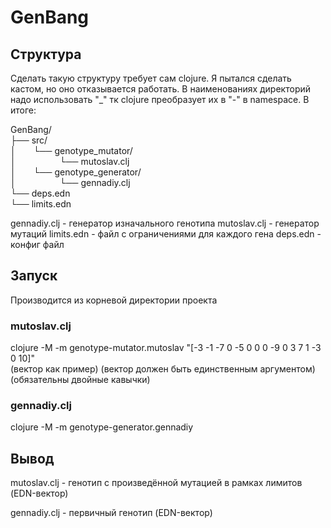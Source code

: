 # GenBang

## Структура
Сделать такую структуру требует сам clojure. Я пытался сделать кастом, но оно отказывается работать. В наименованиях директорий надо использовать "_" тк clojure преобразует их в "-" в namespace.
В итоге:

GenBang/ <br>
├── src/ <br>
│&emsp;&emsp;└── genotype_mutator/ <br>
│&emsp;&emsp;&emsp;&emsp;&emsp;└── mutoslav.clj <br>
│&emsp;&emsp;└── genotype_generator/ <br>
│&emsp;&emsp;&emsp;&emsp;&emsp;└── gennadiy.clj <br>
└── deps.edn <br>
└── limits.edn <br>

gennadiy.clj - генератор изначального генотипа
mutoslav.clj - генератор мутаций
limits.edn - файл с ограничениями для каждого гена
deps.edn - конфиг файл

## Запуск
Производится из корневой директории проекта

### mutoslav.clj
clojure -M -m genotype-mutator.mutoslav \"[-3 -1 -7 0 -5 0 0 0 -9 0 3 7 1 -3 0 10]\" <br>
(вектор как пример) (вектор должен быть единственным аргументом) (обязательны двойные кавычки)

### gennadiy.clj
clojure -M -m genotype-generator.gennadiy

## Вывод

mutoslav.clj - генотип с произведённой мутацией в рамках лимитов (EDN-вектор)

gennadiy.clj - первичный генотип (EDN-вектор)
